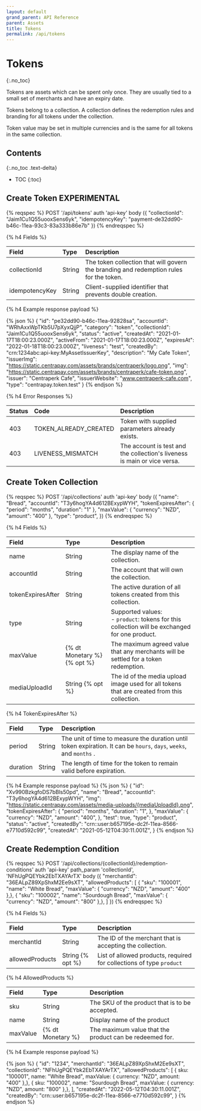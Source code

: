 ```yaml
---
layout: default
grand_parent: API Reference
parent: Assets
title: Tokens
permalink: /api/tokens
---
```


# Tokens
{:.no_toc}

Tokens are assets which can be spent only once. They are usually tied to a
small set of merchants and have an expiry date.

Tokens belong to a collection. A collection defines the redemption rules and
branding for all tokens under the collection.

Token value may be set in multiple currencies and is the same for all tokens in the same collection.

## Contents
{:.no_toc .text-delta}

* TOC
{:toc}

## Create Token **EXPERIMENTAL**

{% reqspec %}
  POST '/api/tokens'
  auth 'api-key'
  body ({
    "collectionId": "Jaim1Cu1Q55uooxSens6yk",
    "idempotencyKey": "payment-de32dd90-b46c-11ea-93c3-83a333b86e7b"
  })
{% endreqspec %}

{% h4 Fields %}

|     Field      |  Type  |                                      Description                                       |
| :------------- | :----- | :------------------------------------------------------------------------------------- |
| collectionId   | String | The token collection that will govern the branding and redemption rules for the token. |
| idempotencyKey | String | Client-supplied identifier that prevents double creation.                              |

{% h4 Example response payload %}

{% json %}
{
  "id": "pe32dd90-b46c-11ea-92828sa",
  "accountId": "WRhAxxWpTKb5U7pXyxQjjP",
	"category": "token",
	"collectionId": "Jaim1Cu1Q55uooxSens6yk",
  "status": "active",
  "createdAt": "2021-01-17T18:00:23.000Z",
  "activeFrom": "2021-01-17T18:00:23.000Z",
  "expiresAt": "2022-01-18T18:00:23.000Z",
	"liveness": "test",
	"createdBy": "crn:1234abc:api-key:MyAssetIssuerKey",
	"description": "My Cafe Token",
  "issuerImg": "https://static.centrapay.com/assets/brands/centraperk/logo.png",
	"img": "https://static.centrapay.com/assets/brands/centraperk/cafe-token.png",
  "issuer": "Centraperk Cafe",
  "issuerWebsite": "www.centraperk-cafe.com",
	"type": "centrapay.token.test"
}
{% endjson %}

{% h4 Error Responses %}

| Status |         Code          |                               Description                                |
| :----- | :-------------------- | :----------------------------------------------------------------------- |
| 403    | TOKEN_ALREADY_CREATED | Token with supplied parameters already exists.                           |
| 403    | LIVENESS_MISMATCH     | The account is test and the collection's liveness is main or vice versa. |

## Create Token Collection

{% reqspec %}
  POST '/api/collections'
  auth 'api-key'
  body ({
    "name": "Bread",
		"accountId": "T3y6hogYA4d612BExypWYH",
		"tokenExpiresAfter": {
			"period": "months",
			"duration": "1"
		},
		"maxValue": {
			"currency": "NZD",
			"amount": "400"
		},
		"type": "product",
  })
{% endreqspec %}

{% h4 Fields %}

|     Field      |  Type  |                                      Description                                       |
| :------------- | :----- | :------------------------------------------------------------------------------------- |
| name   | String | The display name of the collection. |
| accountId | String | The account that will own the collection.                              |
| tokenExpiresAfter   | String | The active duration of all tokens created from this collection. |
| type | String | Supported values: <br> - `product`: tokens for this collection will be exchanged for one product. |
| maxValue | {% dt Monetary %} {% opt %} | The maximum agreed value that any merchants will be settled for a token redemption. |
| mediaUploadId | String {% opt %} | The id of the media upload image used for all tokens that are created from this collection. |

{% h4 TokenExpiresAfter %}

|     Field      |  Type  |                                      Description                                       |
| :------------- | :----- | :------------------------------------------------------------------------------------- |
| period | String | The unit of time to measure the duration until token expiration. It can be `hours`, `days`, `weeks`, and `months` .|
| duration | String | The length of time for the token to remain valid before expiration. |

{% h4 Example response payload %}
{% json %}
{
  "id": "Xv990BzkgfoDS7bBls50pd",
  "name": "Bread",
	"accountId": "T3y6hogYA4d612BExypWYH",
	"img": "https://static.centrapay.com/assets/media-uploads/{mediaUploadId}.png",
  "tokenExpiresAfter": {
    "period": "months",
    "duration": "1",
  },
  "maxValue": {
		"currency": "NZD",
		"amount": "400",
	},
  "test": true,
	"type": "product",
	"status": "active",
	"createdBy": "crn::user:b657195e-dc2f-11ea-8566-e7710d592c99",
	"createdAt": "2021-05-12T04:30:11.001Z",
}
{% endjson %}  

## Create Redemption Condition

{% reqspec %}
  POST '/api/collections/{collectionId}/redemption-conditions'
  auth 'api-key'
  path_param 'collectionId', 'NFhUgPQEYbk2EbTXAYArTX'
  body ({
   "merchantId": "36EALpZ89XpShxM2Ee9sXT",
		"allowedProducts": [
			{ "sku": "100001", "name": "White Bread", "maxValue": { "currency": "NZD", "amount": "400" },}, 
			{ "sku": "100002", "name": "Sourdough Bread", "maxValue": { "currency": "NZD", "amount": "800" },}, 
		]
  })
{% endreqspec %}

{% h4 Fields %}

|     Field      |  Type  |                                      Description                                       |
| :------------- | :----- | :------------------------------------------------------------------------------------- |
| merchantId   | String | The ID of the merchant that is accepting the collection. |
| allowedProducts | String {% opt %} | List of allowed products, required for collections of type `product`                             |

{% h4 AllowedProducts %}

|     Field      |  Type  |                                      Description                                       |
| :------------- | :----- | :------------------------------------------------------------------------------------- |
| sku   | String | The SKU of the product that is to be accepted. |
| name  | String | Display name of the product |
| maxValue   | {% dt Monetary %} | The maximum value that the product can be redeemed for. |

{% h4 Example response payload %}

{% json %}
{
  "id": "1234",
  "merchantId": "36EALpZ89XpShxM2Ee9sXT",
  "collectionId": "NFhUgPQEYbk2EbTXAYArTX",
  "allowedProducts": [
	  { sku: "100001", name: "White Bread", maxValue: { currency: "NZD", amount: "400" },}, 
	  { sku: "100002", name: "Sourdough Bread", maxValue: { currency: "NZD", amount: "800" },}, 
  ],
  "createdAt": "2022-05-12T04:30:11.001Z",
  "createdBy": "crn::user:b657195e-dc2f-11ea-8566-e7710d592c99",
}
{% endjson %}